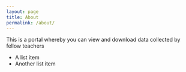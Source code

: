 ```yaml
---
layout: page
title: About
permalink: /about/
---
```


This is a portal whereby you can view and download data collected by fellow teachers

* A list item
* Another list item